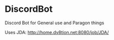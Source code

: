 # DiscordBot
Discord Bot for General use and Paragon things

Uses JDA: http://home.dv8tion.net:8080/job/JDA/
     